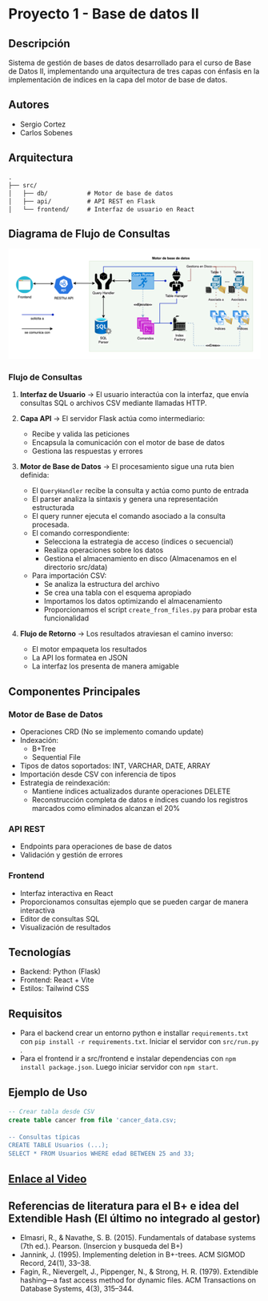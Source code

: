 # Proyecto 1 - Base de datos II 

## Descripción
Sistema de gestión de bases de datos desarrollado para el curso de Base de Datos II, implementando una arquitectura de tres capas con énfasis en la implementación de indices en la capa del motor de base de datos.

## Autores
- Sergio Cortez
- Carlos Sobenes

## Arquitectura
```
.
├── src/
│   ├── db/           # Motor de base de datos
│   ├── api/          # API REST en Flask
│   └── frontend/     # Interfaz de usuario en React
```

## Diagrama de Flujo de Consultas
![Diagrama de flujo del sistema](bd2_proyect.png)

### Flujo de Consultas
1. **Interfaz de Usuario** → El usuario interactúa con la interfaz, que envía consultas SQL o archivos CSV mediante llamadas HTTP.

2. **Capa API** → El servidor Flask actúa como intermediario:
   - Recibe y valida las peticiones
   - Encapsula la comunicación con el motor de base de datos
   - Gestiona las respuestas y errores

3. **Motor de Base de Datos** → El procesamiento sigue una ruta bien definida:
   - El `QueryHandler` recibe la consulta y actúa como punto de entrada
   - El parser analiza la sintaxis y genera una representación estructurada
   - El query runner ejecuta el comando asociado a la consulta procesada.
   - El comando correspondiente:
     * Selecciona la estrategia de acceso (índices o secuencial) 
     * Realiza operaciones sobre los datos
     * Gestiona el almacenamiento en disco (Almacenamos en el directorio src/data)
   - Para importación CSV:
     * Se analiza la estructura del archivo
     * Se crea una tabla con el esquema apropiado
     * Importamos los datos optimizando el almacenamiento
     * Proporcionamos el script `create_from_files.py` para probar esta funcionalidad

4. **Flujo de Retorno** → Los resultados atraviesan el camino inverso:
   - El motor empaqueta los resultados
   - La API los formatea en JSON
   - La interfaz los presenta de manera amigable

## Componentes Principales

### Motor de Base de Datos
- Operaciones CRD (No se implemento comando update)
- Indexación:
  - B+Tree
  - Sequential File
- Tipos de datos soportados: INT, VARCHAR, DATE, ARRAY
- Importación desde CSV con inferencia de tipos
- Estrategia de reindexación:
  - Mantiene índices actualizados durante operaciones DELETE
  - Reconstrucción completa de datos e índices cuando los registros marcados como eliminados alcanzan el 20%

### API REST
- Endpoints para operaciones de base de datos
- Validación y gestión de errores

### Frontend
- Interfaz interactiva en React
- Proporcionamos consultas ejemplo que se pueden cargar de manera interactiva
- Editor de consultas SQL
- Visualización de resultados

## Tecnologías
- Backend: Python (Flask)
- Frontend: React + Vite
- Estilos: Tailwind CSS

## Requisitos
- Para el backend crear un entorno python e installar `requirements.txt` con `pip install -r requirements.txt`. Iniciar el servidor con `src/run.py` .
- Para el frontend ir a src/frontend e instalar dependencias con `npm install package.json`. Luego iniciar servidor con `npm start`.

## Ejemplo de Uso
```sql
-- Crear tabla desde CSV
create table cancer from file 'cancer_data.csv;

-- Consultas típicas
CREATE TABLE Usuarios (...);
SELECT * FROM Usuarios WHERE edad BETWEEN 25 and 33;
```
## [Enlace al Video](https://www.youtube.com/watch?v=4qRWlyFtNLA)
## Referencias de literatura para el B+ e idea del Extendible Hash (El último no integrado al gestor)
- Elmasri, R., & Navathe, S. B. (2015). Fundamentals of database systems (7th ed.). Pearson. (Insercion y busqueda del B+)
- Jannink, J. (1995). Implementing deletion in B+-trees. ACM SIGMOD Record, 24(1), 33–38. [](https://doi.org/10.1145/202660.202666)
- Fagin, R., Nievergelt, J., Pippenger, N., & Strong, H. R. (1979). Extendible hashing—a fast access method for dynamic files. ACM Transactions on Database Systems, 4(3), 315–344. [](https://doi.org/10.1145/320083.320092)
